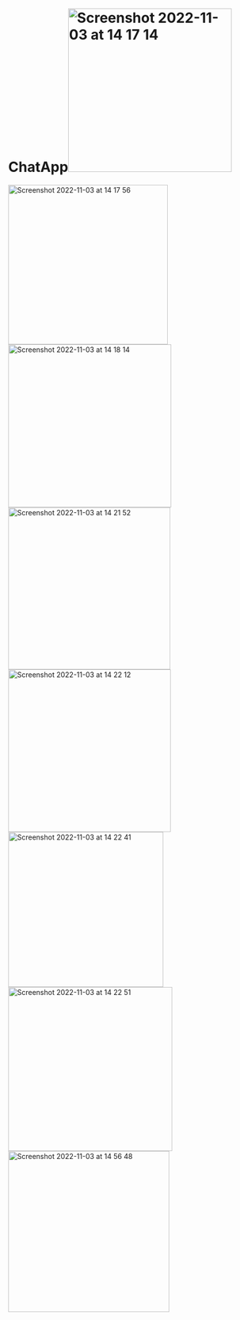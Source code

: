 # ChatApp<img width="330" alt="Screenshot 2022-11-03 at 14 17 14" src="https://user-images.githubusercontent.com/91528690/220435276-4fd76ebe-4aef-471b-96fc-e13cef4e20ed.png">
<img width="322" alt="Screenshot 2022-11-03 at 14 17 56" src="https://user-images.githubusercontent.com/91528690/220435280-f8d1e0a8-ebae-4082-a8da-0518e5e2189b.png">
<img width="329" alt="Screenshot 2022-11-03 at 14 18 14" src="https://user-images.githubusercontent.com/91528690/220435283-66c31a76-81c2-4b5e-bb62-8389541d1557.png">
<img width="327" alt="Screenshot 2022-11-03 at 14 21 52" src="https://user-images.githubusercontent.com/91528690/220435285-fdb5eed8-65ec-4de7-a0d3-7b692c092373.png">
<img width="328" alt="Screenshot 2022-11-03 at 14 22 12" src="https://user-images.githubusercontent.com/91528690/220435289-8be2751c-79a4-4f79-8d62-7adee9fea7b2.png">
<img width="313" alt="Screenshot 2022-11-03 at 14 22 41" src="https://user-images.githubusercontent.com/91528690/220435291-ed62ff28-e18a-46c7-9973-b3b114126330.png">
<img width="331" alt="Screenshot 2022-11-03 at 14 22 51" src="https://user-images.githubusercontent.com/91528690/220435294-81301427-f806-4abe-a04f-37c9b2cadb96.png">
<img width="325" alt="Screenshot 2022-11-03 at 14 56 48" src="https://user-images.githubusercontent.com/91528690/220435295-57fef76e-440f-4b0e-a3ba-fd88b31bb461.png">
